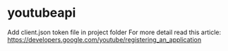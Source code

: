 # youtubeapi
Add client.json token file in project folder 
For more detail read this article: https://developers.google.com/youtube/registering_an_application
